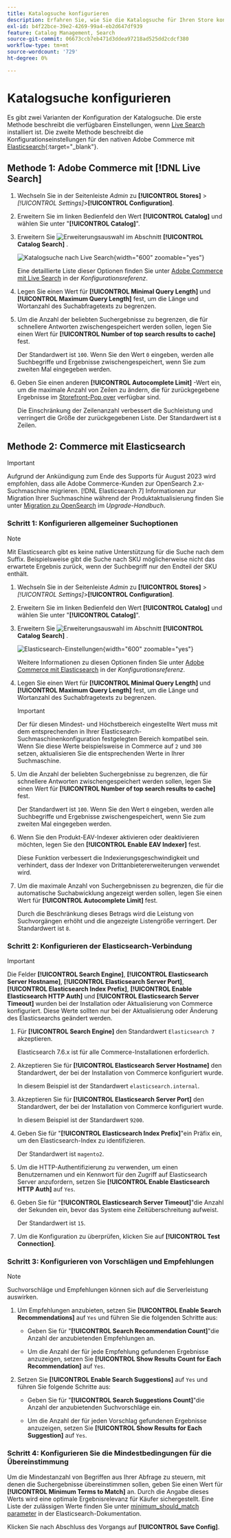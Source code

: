 ```yaml
---
title: Katalogsuche konfigurieren
description: Erfahren Sie, wie Sie die Katalogsuche für Ihren Store konfigurieren.
exl-id: b4f22bce-39e2-4269-99a4-eb2d647df939
feature: Catalog Management, Search
source-git-commit: 06673ccb7eb471d3ddea97218ad525dd2cdcf380
workflow-type: tm+mt
source-wordcount: '729'
ht-degree: 0%

---
```


# Katalogsuche konfigurieren

Es gibt zwei Varianten der Konfiguration der Katalogsuche. Die erste Methode beschreibt die verfügbaren Einstellungen, wenn [Live Search](https://experienceleague.adobe.com/docs/commerce-merchant-services/live-search/overview.html) installiert ist. Die zweite Methode beschreibt die Konfigurationseinstellungen für den nativen Adobe Commerce mit [Elasticsearch][1]{:target=&quot;_blank&quot;}.

## Methode 1: Adobe Commerce mit [!DNL Live Search]

1. Wechseln Sie in der Seitenleiste _Admin_ zu **[!UICONTROL Stores]** > _[!UICONTROL Settings]_>**[!UICONTROL Configuration]**.

1. Erweitern Sie im linken Bedienfeld den Wert **[!UICONTROL Catalog]** und wählen Sie unter &quot;**[!UICONTROL Catalog]**&quot;.

1. Erweitern Sie ![Erweiterungsauswahl](../assets/icon-display-expand.png) im Abschnitt **[!UICONTROL Catalog Search]** .

   ![Katalogsuche nach Live Search](../configuration-reference/catalog/assets/catalog-search-live-search.png){width="600" zoomable="yes"}

   Eine detaillierte Liste dieser Optionen finden Sie unter [Adobe Commerce mit Live Search](../configuration-reference/catalog/catalog.md#adobe-commerce-with-live-search) in der _Konfigurationsreferenz_.

1. Legen Sie einen Wert für **[!UICONTROL Minimal Query Length]** und **[!UICONTROL Maximum Query Length]** fest, um die Länge und Wortanzahl des Suchabfragetexts zu begrenzen.

1. Um die Anzahl der beliebten Suchergebnisse zu begrenzen, die für schnellere Antworten zwischengespeichert werden sollen, legen Sie einen Wert für **[!UICONTROL Number of top search results to cache]** fest.

   Der Standardwert ist `100`. Wenn Sie den Wert `0` eingeben, werden alle Suchbegriffe und Ergebnisse zwischengespeichert, wenn Sie zum zweiten Mal eingegeben werden.

1. Geben Sie einen anderen **[!UICONTROL Autocomplete Limit]** -Wert ein, um die maximale Anzahl von Zeilen zu ändern, die für zurückgegebene Ergebnisse im [Storefront-Pop over](https://experienceleague.adobe.com/docs/commerce-merchant-services/live-search/live-search-storefront/quick-tour.html) verfügbar sind.

   Die Einschränkung der Zeilenanzahl verbessert die Suchleistung und verringert die Größe der zurückgegebenen Liste. Der Standardwert ist `8` Zeilen.

## Methode 2: Commerce mit Elasticsearch

>[!IMPORTANT]
>
>Aufgrund der Ankündigung zum Ende des Supports für August 2023 wird empfohlen, dass alle Adobe Commerce-Kunden zur OpenSearch 2.x-Suchmaschine migrieren. [!DNL Elasticsearch 7] Informationen zur Migration Ihrer Suchmaschine während der Produktaktualisierung finden Sie unter [Migration zu OpenSearch](https://experienceleague.adobe.com/docs/commerce-operations/upgrade-guide/prepare/opensearch-migration.html) im _Upgrade-Handbuch_.

### Schritt 1: Konfigurieren allgemeiner Suchoptionen

>[!NOTE]
>
>Mit Elasticsearch gibt es keine native Unterstützung für die Suche nach dem Suffix. Beispielsweise gibt die Suche nach SKU möglicherweise nicht das erwartete Ergebnis zurück, wenn der Suchbegriff nur den Endteil der SKU enthält.

1. Wechseln Sie in der Seitenleiste _Admin_ zu **[!UICONTROL Stores]** > _[!UICONTROL Settings]_>**[!UICONTROL Configuration]**.

1. Erweitern Sie im linken Bedienfeld den Wert **[!UICONTROL Catalog]** und wählen Sie unter &quot;**[!UICONTROL Catalog]**&quot;.

1. Erweitern Sie ![Erweiterungsauswahl](../assets/icon-display-expand.png) im Abschnitt **[!UICONTROL Catalog Search]** .

   ![Elasticsearch-Einstellungen](../configuration-reference/catalog/assets/catalog-search-elasticsearch.png){width="600" zoomable="yes"}

   Weitere Informationen zu diesen Optionen finden Sie unter [Adobe Commerce mit Elasticsearch](../configuration-reference/catalog/catalog.md#adobe-commerce-with-elasticsearch) in der _Konfigurationsreferenz_.

1. Legen Sie einen Wert für **[!UICONTROL Minimal Query Length]** und **[!UICONTROL Maximum Query Length]** fest, um die Länge und Wortanzahl des Suchabfragetexts zu begrenzen.

   >[!IMPORTANT]
   >
   >Der für diesen Mindest- und Höchstbereich eingestellte Wert muss mit dem entsprechenden in Ihrer Elasticsearch-Suchmaschinenkonfiguration festgelegten Bereich kompatibel sein. Wenn Sie diese Werte beispielsweise in Commerce auf `2` und `300` setzen, aktualisieren Sie die entsprechenden Werte in Ihrer Suchmaschine.

1. Um die Anzahl der beliebten Suchergebnisse zu begrenzen, die für schnellere Antworten zwischengespeichert werden sollen, legen Sie einen Wert für **[!UICONTROL Number of top search results to cache]** fest.

   Der Standardwert ist `100`. Wenn Sie den Wert `0` eingeben, werden alle Suchbegriffe und Ergebnisse zwischengespeichert, wenn Sie zum zweiten Mal eingegeben werden.

1. Wenn Sie den Produkt-EAV-Indexer aktivieren oder deaktivieren möchten, legen Sie den **[!UICONTROL Enable EAV Indexer]** fest.

   Diese Funktion verbessert die Indexierungsgeschwindigkeit und verhindert, dass der Indexer von Drittanbietererweiterungen verwendet wird.

1. Um die maximale Anzahl von Suchergebnissen zu begrenzen, die für die automatische Suchabwicklung angezeigt werden sollen, legen Sie einen Wert für **[!UICONTROL Autocomplete Limit]** fest.

   Durch die Beschränkung dieses Betrags wird die Leistung von Suchvorgängen erhöht und die angezeigte Listengröße verringert. Der Standardwert ist `8`.

### Schritt 2: Konfigurieren der Elasticsearch-Verbindung

>[!IMPORTANT]
>
>Die Felder **[!UICONTROL Search Engine]**, **[!UICONTROL Elasticsearch Server Hostname]**, **[!UICONTROL Elasticsearch Server Port]**, **[!UICONTROL Elasticsearch Index Prefix]**, **[!UICONTROL Enable Elasticsearch HTTP Auth]** und **[!UICONTROL Elasticsearch Server Timeout]** wurden bei der Installation oder Aktualisierung von Commerce konfiguriert. Diese Werte sollten nur bei der Aktualisierung oder Änderung des Elasticsearchs geändert werden.

1. Für **[!UICONTROL Search Engine]** den Standardwert `Elasticsearch 7` akzeptieren.

   Elasticsearch 7.6.x ist für alle Commerce-Installationen erforderlich.

1. Akzeptieren Sie für **[!UICONTROL Elasticsearch Server Hostname]** den Standardwert, der bei der Installation von Commerce konfiguriert wurde.

   In diesem Beispiel ist der Standardwert `elasticsearch.internal`.

1. Akzeptieren Sie für **[!UICONTROL Elasticsearch Server Port]** den Standardwert, der bei der Installation von Commerce konfiguriert wurde.

   In diesem Beispiel ist der Standardwert `9200`.

1. Geben Sie für &quot;**[!UICONTROL Elasticsearch Index Prefix]**&quot;ein Präfix ein, um den Elasticsearch-Index zu identifizieren.

   Der Standardwert ist `magento2`.

1. Um die HTTP-Authentifizierung zu verwenden, um einen Benutzernamen und ein Kennwort für den Zugriff auf Elasticsearch Server anzufordern, setzen Sie **[!UICONTROL Enable Elasticsearch HTTP Auth]** auf `Yes`.

1. Geben Sie für &quot;**[!UICONTROL Elasticsearch Server Timeout]**&quot;die Anzahl der Sekunden ein, bevor das System eine Zeitüberschreitung aufweist.

   Der Standardwert ist `15`.

1. Um die Konfiguration zu überprüfen, klicken Sie auf **[!UICONTROL Test Connection]**.

### Schritt 3: Konfigurieren von Vorschlägen und Empfehlungen

>[!NOTE]
>
>Suchvorschläge und Empfehlungen können sich auf die Serverleistung auswirken.

1. Um Empfehlungen anzubieten, setzen Sie **[!UICONTROL Enable Search Recommendations]** auf `Yes` und führen Sie die folgenden Schritte aus:

   - Geben Sie für &quot;**[!UICONTROL Search Recommendation Count]**&quot;die Anzahl der anzubietenden Empfehlungen an.

   - Um die Anzahl der für jede Empfehlung gefundenen Ergebnisse anzuzeigen, setzen Sie **[!UICONTROL Show Results Count for Each Recommendation]** auf `Yes`.

1. Setzen Sie **[!UICONTROL Enable Search Suggestions]** auf `Yes` und führen Sie folgende Schritte aus:

   - Geben Sie für &quot;**[!UICONTROL Search Suggestions Count]**&quot;die Anzahl der anzubietenden Suchvorschläge ein.

   - Um die Anzahl der für jeden Vorschlag gefundenen Ergebnisse anzuzeigen, setzen Sie **[!UICONTROL Show Results for Each Suggestion]** auf `Yes`.

### Schritt 4: Konfigurieren Sie die Mindestbedingungen für die Übereinstimmung

Um die Mindestanzahl von Begriffen aus Ihrer Abfrage zu steuern, mit denen die Suchergebnisse übereinstimmen sollen, geben Sie einen Wert für **[!UICONTROL Minimum Terms to Match]** an. Durch die Angabe dieses Werts wird eine optimale Ergebnisrelevanz für Käufer sichergestellt. Eine Liste der zulässigen Werte finden Sie unter [minimum_should_match parameter](https://www.elastic.co/guide/en/elasticsearch/reference/current/query-dsl-minimum-should-match.html) in der Elasticsearch-Dokumentation.

Klicken Sie nach Abschluss des Vorgangs auf **[!UICONTROL Save Config]**.

[1]: https://experienceleague.adobe.com/docs/commerce-operations/installation-guide/prerequisites/search-engine/overview.html
[2]: https://experienceleague.adobe.com/docs/commerce-operations/configuration-guide/search/overview-search.html

